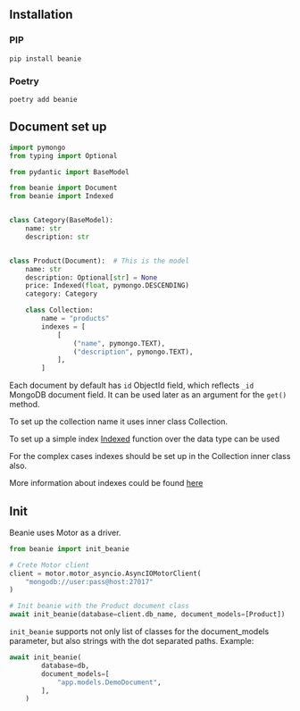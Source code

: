 ## Installation

### PIP

```shell
pip install beanie
```

### Poetry

```shell
poetry add beanie
```

## Document set up

```python
import pymongo
from typing import Optional

from pydantic import BaseModel

from beanie import Document
from beanie import Indexed


class Category(BaseModel):
    name: str
    description: str


class Product(Document):  # This is the model
    name: str
    description: Optional[str] = None
    price: Indexed(float, pymongo.DESCENDING)
    category: Category

    class Collection:
        name = "products"
        indexes = [
            [
                ("name", pymongo.TEXT),
                ("description", pymongo.TEXT),
            ],
        ]

```
Each document by default has `id` ObjectId field, which reflects `_id` MongoDB document field. It can be used later as an argument for the `get()` method.

To set up the collection name it uses inner class Collection.

To set up a simple index [Indexed](/beanie/api/fields/#indexed) function over the data type can be used

For the complex cases indexes should be set up in the Collection inner class also.

More information about indexes could be found [here](/beanie/tutorial/indexes/)

## Init

Beanie uses Motor as a driver.

```python
from beanie import init_beanie

# Crete Motor client
client = motor.motor_asyncio.AsyncIOMotorClient(
    "mongodb://user:pass@host:27017"
)

# Init beanie with the Product document class
await init_beanie(database=client.db_name, document_models=[Product])
```

`init_beanie` supports not only list of classes for the document_models parameter, but also strings with the dot separated paths. Example:

```python
await init_beanie(
        database=db,
        document_models=[
            "app.models.DemoDocument",
        ],
    )
```

